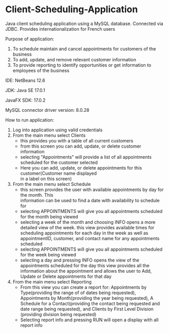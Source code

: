 # Client-Scheduling-Application

Java client scheduling application using a MySQL database. Connected via JDBC. Provides internationalization for French users

Purpose of application: 
1. To schedule maintain and cancel appointments for customers of the business 
2. To add, update, and remove relevant customer information
3. To provide reporting to identify opportunities or get information to employees of the business

IDE:
NetBeans 12.6

JDK:
Java SE 17.0.1

JavaFX SDK:
17.0.2

MySQL connector driver version:
8.0.28

How to run application:
1. Log into application using valid credentials
2. From the main menu select Clients
	- this provides you with a table of all current customers
	- from this screen you can add, update, or delete customer information
	- selecting "Appointments" will provide a list of all appointments scheduled 
	  for the customer selected
	- Here you can add, update, or delete appointments for this customer(Customer name displayed 			 	
	  in a label on this screen)
3. From the main menu select Schedule
	- this screen provides the user with available appointments by day for the month. This  						
	  information can be used to find a date with availability to schedule for
	- selecting APPOINTMENTS will give you all appointments scheduled for the month being viewed
	- selecting a week of the month and choosing INFO opens a more detailed view of the week.
	  this view provides available times for scheduling appointments for each day in the week
	  as well as appointmentID, customer, and contact name for any appointments scheduled
	- selecting APPOINTMENTS will give you all appointments scheduled for the week being viewed
	- selecting a day and pressing INFO opens the view of the appointments scheduled for the day
	  this view provides all the information about the appointment and allows the user to Add,
	  Update or Delete appointments for that day
4. From the main menu select Reporting
	- From this view you can create a report for: Appointments by Type(providing the range of 
	  of dates being requested), Appointments by Month(providing the year being requested),
	  A Schedule for a Contact(providing the contact being requested and date range being 
	  requested), and Clients by First Level Division (providing division being requested)
	- Selecting report info and pressing RUN will open a display with all report info
  
  
